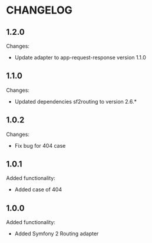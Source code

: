 CHANGELOG
=========

1.2.0
-----

Changes:

 * Update adapter to app-request-response version 1.1.0

1.1.0
-----

Changes:

 * Updated dependencies sf2routing to version 2.6.*

1.0.2
-----

Changes:

 * Fix bug for 404 case

1.0.1
-----

Added functionality:

 * Added case of 404

1.0.0
-----

Added functionality:

 * Added Symfony 2 Routing adapter
